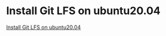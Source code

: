 # Install Git LFS on ubuntu20.04
[Install Git LFS on ubuntu20.04](https://aiwithcloud.com/2022/09/15/install_git_lfs_on_ubuntu20-04/)
